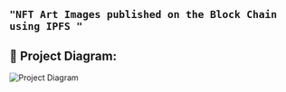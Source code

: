## ```"NFT Art Images published on the Block Chain using IPFS "```

## 🔧 Project Diagram:
![Project Diagram](FlowDiagram.png)
